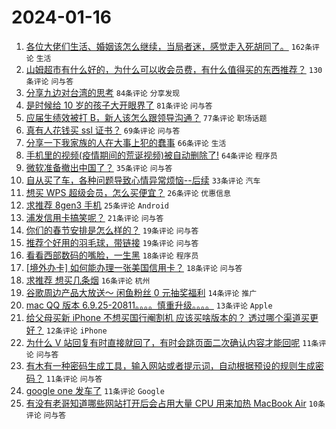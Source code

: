 # 2024-01-16

1. [各位大佬们生活、婚姻该怎么继续，当局者迷，感觉走入死胡同了。](https://www.v2ex.com/t/1008973) `162条评论` `生活`
1. [山姆超市有什么好的，为什么可以收会员费，有什么值得买的东西推荐？](https://www.v2ex.com/t/1008952) `130条评论` `问与答`
1. [分享九边对台湾的思考](https://www.v2ex.com/t/1008947) `84条评论` `分享发现`
1. [是时候给 10 岁的孩子大开眼界了](https://www.v2ex.com/t/1009014) `81条评论` `问与答`
1. [应届生绩效被打 B，新人该怎么跟领导沟通？](https://www.v2ex.com/t/1008970) `77条评论` `职场话题`
1. [真有人花钱买 ssl 证书？](https://www.v2ex.com/t/1008942) `69条评论` `问与答`
1. [分享一下我家族的人在大事上犯的蠢事](https://www.v2ex.com/t/1009021) `66条评论` `生活`
1. [手机里的视频(疫情期间的荒诞视频)被自动删除了!](https://www.v2ex.com/t/1008998) `64条评论` `程序员`
1. [微软准备撤出中国了？](https://www.v2ex.com/t/1008962) `35条评论` `问与答`
1. [自从买了车，各种问题导致心情异常烦恼--后续](https://www.v2ex.com/t/1008934) `33条评论` `汽车`
1. [想买 WPS 超级会员，怎么买便宜？](https://www.v2ex.com/t/1008938) `26条评论` `优惠信息`
1. [求推荐 8gen3 手机](https://www.v2ex.com/t/1009032) `25条评论` `Android`
1. [浦发信用卡搞笑呢？](https://www.v2ex.com/t/1009007) `21条评论` `问与答`
1. [你们的春节安排是怎么样的？](https://www.v2ex.com/t/1008943) `19条评论` `问与答`
1. [推荐个好用的羽毛球，带链接](https://www.v2ex.com/t/1008939) `19条评论` `问与答`
1. [看看西部数码的嘴脸，一生黑](https://www.v2ex.com/t/1009015) `18条评论` `程序员`
1. [[境外办卡] 如何能办理一张美国信用卡？](https://www.v2ex.com/t/1008946) `18条评论` `问与答`
1. [求推荐 想买几条烟](https://www.v2ex.com/t/1008944) `16条评论` `杭州`
1. [谷歌周边产品大放送～ 闲鱼粉丝 0 元抽奖福利](https://www.v2ex.com/t/1009013) `14条评论` `推广`
1. [mac QQ 版本 6.9.25-20811。。。。慎重升级。。。。](https://www.v2ex.com/t/1008964) `13条评论` `Apple`
1. [给父母买新 iPhone 不想买国行阉割机 应该买啥版本的？ 透过哪个渠道买更好？](https://www.v2ex.com/t/1009059) `12条评论` `iPhone`
1. [为什么 V 站回复有时直接就回了，有时会跳页面二次确认内容才能回呢](https://www.v2ex.com/t/1009006) `11条评论` `问与答`
1. [有木有一种密码生成工具，输入网站或者提示词，自动根据预设的规则生成密码？](https://www.v2ex.com/t/1009005) `11条评论` `问与答`
1. [google one 发车了](https://www.v2ex.com/t/1008955) `11条评论` `Google`
1. [有没有老哥知道哪些网站打开后会占用大量 CPU 用来加热 MacBook Air](https://www.v2ex.com/t/1009056) `10条评论` `问与答`
